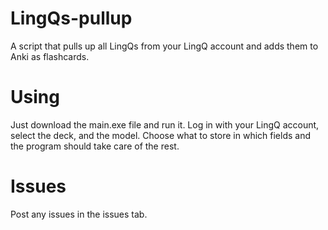 # LingQs-pullup
A script that pulls up all LingQs from your LingQ account and adds them to Anki as flashcards.

# Using
Just download the main.exe file and run it. Log in with your LingQ account, select the deck, and the model. Choose what to store in which fields and the program should take care of the rest.

# Issues
Post any issues in the issues tab.
